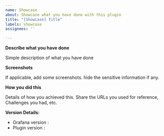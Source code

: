 ```yaml
---
name: Showcase
about: Showcase what you have done with this plugin
title: "[Showcase] Title"
labels: showcase
assignees: ''

---
```


**Describe what you have done**

Simple description of what you have done

**Screenshots**

If applicable, add some screenshots. hide the sensitive information if any.

**How you did this**

Details of how you achieved this. Share the URLs you used for reference, Challenges you had, etc.

**Version Details:**
 - Grafana version : 
 - Plugin version :
